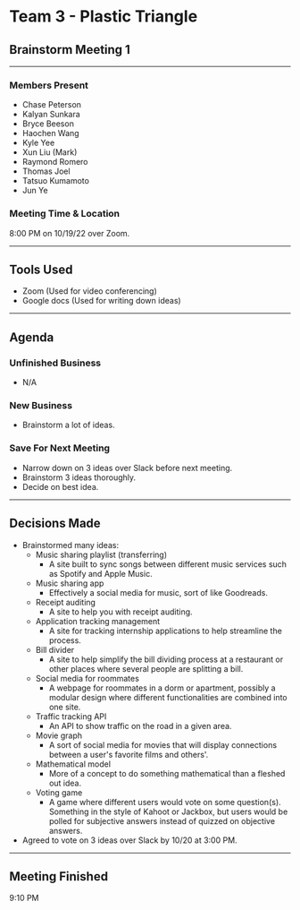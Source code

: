 # Team 3 - Plastic Triangle

## Brainstorm Meeting 1

---

### Members Present

- Chase Peterson
- Kalyan Sunkara
- Bryce Beeson
- Haochen Wang
- Kyle Yee
- Xun Liu (Mark)
- Raymond Romero
- Thomas Joel
- Tatsuo Kumamoto
- Jun Ye

### Meeting Time & Location

8:00 PM on 10/19/22 over Zoom.

---

## Tools Used

- Zoom (Used for video conferencing)
- Google docs (Used for writing down ideas)

---

## Agenda

### Unfinished Business

- N/A

### New Business

- Brainstorm a lot of ideas.

### Save For Next Meeting

- Narrow down on 3 ideas over Slack before next meeting.
- Brainstorm 3 ideas thoroughly.
- Decide on best idea.

---

## Decisions Made

- Brainstormed many ideas:
  - Music sharing playlist (transferring)
    - A site built to sync songs between different music services such as Spotify and Apple Music.
  - Music sharing app
    - Effectively a social media for music, sort of like Goodreads.
  - Receipt auditing
    - A site to help you with receipt auditing.
  - Application tracking management
    - A site for tracking internship applications to help streamline the process.
  - Bill divider
    - A site to help simplify the bill dividing process at a restaurant or other places where several people are splitting a bill.
  - Social media for roommates
    - A webpage for roommates in a dorm or apartment, possibly a modular design where different functionalities are combined into one site.
  - Traffic tracking API
    - An API to show traffic on the road in a given area.
  - Movie graph
    - A sort of social media for movies that will display connections between a user's favorite films and others'.
  - Mathematical model
    - More of a concept to do something mathematical than a fleshed out idea.
  - Voting game
    - A game where different users would vote on some question(s). Something in the style of Kahoot or Jackbox, but users would be polled for subjective answers instead of quizzed on objective answers.
- Agreed to vote on 3 ideas over Slack by 10/20 at 3:00 PM.

---

## Meeting Finished

9:10 PM
